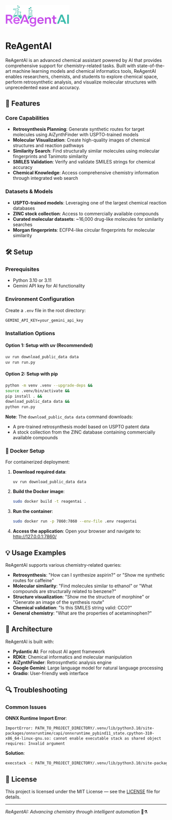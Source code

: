 
<img src="static/logo_reagent.png" width="200">

# ReAgentAI

ReAgentAI is an advanced chemical assistant powered by AI that provides comprehensive support for chemistry-related tasks. Built with state-of-the-art machine learning models and chemical informatics tools, ReAgentAI enables researchers, chemists, and students to explore chemical space, perform retrosynthetic analysis, and visualize molecular structures with unprecedented ease and accuracy.

## 🚀 Features

### Core Capabilities
- **Retrosynthesis Planning**: Generate synthetic routes for target molecules using AiZynthFinder with USPTO-trained models
- **Molecular Visualization**: Create high-quality images of chemical structures and reaction pathways
- **Similarity Search**: Find structurally similar molecules using molecular fingerprints and Tanimoto similarity
- **SMILES Validation**: Verify and validate SMILES strings for chemical accuracy
- **Chemical Knowledge**: Access comprehensive chemistry information through integrated web search

### Datasets & Models
- **USPTO-trained models**: Leveraging one of the largest chemical reaction databases
- **ZINC stock collection**: Access to commercially available compounds
- **Curated molecular datasets**: ~16,000 drug-like molecules for similarity searches
- **Morgan fingerprints**: ECFP4-like circular fingerprints for molecular similarity

## 🛠 Setup

### Prerequisites
- Python 3.10 or 3.11
- Gemini API key for AI functionality

### Environment Configuration
Create a `.env` file in the root directory:
```env
GEMINI_API_KEY=your_gemini_api_key
```

### Installation Options

#### Option 1: Setup with uv (Recommended)
```sh
uv run download_public_data data 
uv run run.py
```

#### Option 2: Setup with pip
```sh
python -m venv .venv --upgrade-deps &&
source .venv/bin/activate &&
pip install . &&
download_public_data data &&
python run.py
```

**Note**: The `download_public_data data` command downloads:
- A pre-trained retrosynthesis model based on USPTO patent data
- A stock collection from the ZINC database containing commercially available compounds

### 🐳 Docker Setup

For containerized deployment:

1. **Download required data**:
   ```shell
   uv run download_public_data data
   ```

2. **Build the Docker image**:
   ```sh
   sudo docker build -t reagentai .
   ```

3. **Run the container**:
   ```sh
   sudo docker run -p 7860:7860 --env-file .env reagentai
   ```

4. **Access the application**:
   Open your browser and navigate to: http://127.0.0.1:7860/

## 💡 Usage Examples

ReAgentAI supports various chemistry-related queries:

- **Retrosynthesis**: "How can I synthesize aspirin?" or "Show me synthetic routes for caffeine"
- **Molecular similarity**: "Find molecules similar to ethanol" or "What compounds are structurally related to benzene?"
- **Structure visualization**: "Show me the structure of morphine" or "Generate an image of the synthesis route"
- **Chemical validation**: "Is this SMILES string valid: CCO?"
- **General chemistry**: "What are the properties of acetaminophen?"

## 🔧 Architecture

ReAgentAI is built with:
- **Pydantic AI**: For robust AI agent framework
- **RDKit**: Chemical informatics and molecular manipulation
- **AiZynthFinder**: Retrosynthetic analysis engine
- **Google Gemini**: Large language model for natural language processing
- **Gradio**: User-friendly web interface

## 🔍 Troubleshooting

### Common Issues

**ONNX Runtime Import Error**:
```
ImportError: PATH_TO_PROJECT_DIRECTORY/.venv/lib/python3.10/site-packages/onnxruntime/capi/onnxruntime_pybind11_state.cpython-310-x86_64-linux-gnu.so: cannot enable executable stack as shared object requires: Invalid argument
```

**Solution**:
```sh
execstack -c PATH_TO_PROJECT_DIRECTORY/.venv/lib/python3.10/site-packages/onnxruntime/capi/onnxruntime_pybind11_state.cpython-310-x86_64-linux-gnu.so
```



## 📄 License

This project is licensed under the MIT License — see the [LICENSE](LICENSE) file for details.

---

*ReAgentAI: Advancing chemistry through intelligent automation* 🧪⚗️
```